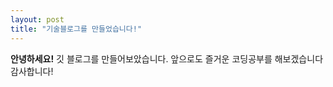 ```yaml
---
layout: post
title: "기술블로그를 만들었습니다!"
---
```


**안녕하세요!** 깃 블로그를 만들어보았습니다.
앞으로도 즐거운 코딩공부를 해보겠습니다
감사합니다!

